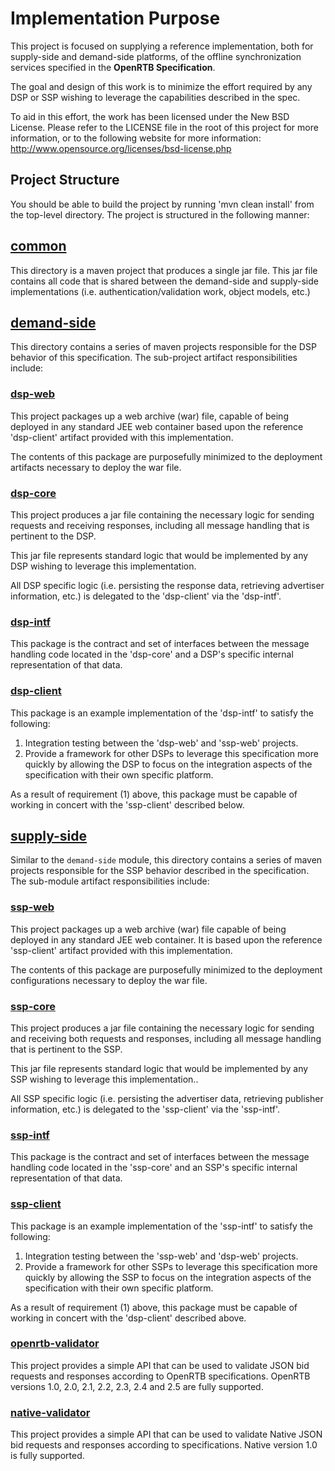 # Implementation Purpose
This project is focused on supplying a reference implementation,
both for supply-side and demand-side platforms, of the offline
synchronization services specified in the **OpenRTB Specification**.

The goal and design of this work is to minimize the effort required
by any DSP or SSP wishing to leverage the capabilities described
in the spec.

To aid in this effort, the work has been licensed under the New BSD
License.  Please refer to the LICENSE file in the root of this
project for more information, or to the following website for more
information: http://www.opensource.org/licenses/bsd-license.php

## Project Structure
You should be able to build the project by running 'mvn clean
install' from the top-level directory.  The project is structured
in the following manner:

## [common](https://github.com/openrtb/openrtb2x/tree/2.0/common)
This directory is a maven project that produces a single jar file.
This jar file contains all code that is shared between the demand-side
and supply-side implementations (i.e. authentication/validation
work, object models, etc.)

## [demand-side](https://github.com/openrtb/openrtb2x/tree/2.0/demand-side)
This directory contains a series of maven projects responsible for
the DSP behavior of this specification.  The sub-project artifact
responsibilities include:

### [dsp-web](https://github.com/openrtb/openrtb2x/tree/2.0/demand-side/dsp-web)
This project packages up a web archive (war) file, capable of being
deployed in any standard JEE web container based upon the reference
'dsp-client' artifact provided with this implementation.

The contents of this package are purposefully minimized to the 
deployment artifacts necessary to deploy the war file.

### [dsp-core](https://github.com/openrtb/openrtb2x/tree/2.0/demand-side/dsp-core)
This project produces a jar file containing the necessary logic for
sending requests and receiving responses, including all message
handling that is pertinent to the DSP.

This jar file represents standard logic that would be implemented
by any DSP wishing to leverage this implementation.

All DSP specific logic (i.e. persisting the response data, retrieving 
advertiser information, etc.) is delegated to the 'dsp-client' via the 
'dsp-intf'.

### [dsp-intf](https://github.com/openrtb/openrtb2x/tree/2.0/demand-side/dsp-intf)
This package is the contract and set of interfaces between the message 
handling code located in the 'dsp-core' and a DSP's specific internal 
representation of that data.

### [dsp-client](https://github.com/openrtb/openrtb2x/tree/2.0/demand-side/dsp-client)
This package is an example implementation of the 'dsp-intf' to satisfy 
the following:
1) Integration testing between the 'dsp-web' and 'ssp-web' projects.
2) Provide a framework for other DSPs to leverage this specification more 
   quickly by allowing the DSP to focus on the integration aspects of the 
   specification with their own specific platform.

As a result of requirement (1) above, this package must be capable of 
working in concert with the 'ssp-client' described below.

## [supply-side](https://github.com/openrtb/openrtb2x/tree/2.0/supply-side)
Similar to the `demand-side` module, this directory contains a series of 
maven projects responsible for the SSP behavior described in the 
specification.  The sub-module artifact responsibilities include:

### [ssp-web](https://github.com/openrtb/openrtb2x/tree/2.0/supply-side/ssp-web)
This project packages up a web archive (war) file capable of being
deployed in any standard JEE web container.  It is based upon the
reference 'ssp-client' artifact provided with this implementation.

The contents of this package are purposefully minimized to the
deployment configurations necessary to deploy the war file.

### [ssp-core](https://github.com/openrtb/openrtb2x/tree/2.0/supply-side/ssp-core)
This project produces a jar file containing the necessary logic for
sending and receiving both requests and responses, including all
message handling that is pertinent to the SSP.

This jar file represents standard logic that would be implemented
by any SSP wishing to leverage this implementation..

All SSP specific logic (i.e. persisting the advertiser data,
retrieving publisher information, etc.) is delegated to the
'ssp-client' via the 'ssp-intf'.

### [ssp-intf](https://github.com/openrtb/openrtb2x/tree/2.0/supply-side/ssp-intf)
This package is the contract and set of interfaces between the
message handling code located in the 'ssp-core' and an SSP's specific
internal representation of that data.

### [ssp-client](https://github.com/openrtb/openrtb2x/tree/2.0/supply-side/ssp-client)
This package is an example implementation of the 'ssp-intf' to satisfy 
the following:
1. Integration testing between the 'ssp-web' and 'dsp-web' projects.
2. Provide a framework for other SSPs to leverage this specification more 
quickly by allowing the SSP to focus on the integration aspects of the 
specification with their own specific platform.

As a result of requirement (1) above, this package must be capable
of working in concert with the 'dsp-client' described above.

### [openrtb-validator](https://github.com/openrtb/openrtb2x/tree/2.0/openrtb-validator)
This project provides a simple API that can be used to validate
JSON bid requests and responses according to OpenRTB specifications.
OpenRTB versions 1.0, 2.0, 2.1, 2.2, 2.3, 2.4 and 2.5 are fully supported.

### [native-validator](https://github.com/openrtb/openrtb2x/tree/2.0/native-validator)
This project provides a simple API that can be used to validate
Native JSON bid requests and responses according to specifications.
Native version 1.0 is fully supported.
